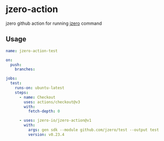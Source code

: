 # jzero-action

jzero github action for running [jzero](https://github.com/jzero-io/jzero) command

## Usage

```yaml
name: jzero-action-test

on:
  push:
    branches:

jobs:
  test:
    runs-on: ubuntu-latest
    steps:
      - name: Checkout
        uses: actions/checkout@v3
        with:
          fetch-depth: 0

      - uses: jzero-io/jzero-action@v1
        with:
          args: gen sdk --module github.com/jzero/test --output test
          version: v0.23.4
```